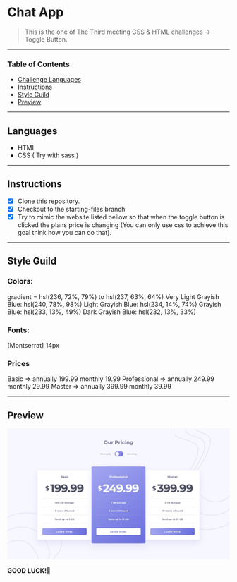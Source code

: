 
# Chat App

> This is the one of The Third meeting CSS & HTML challenges -> Toggle Button.

---

### Table of Contents

- [Challenge Languages](#Languages)
- [Instructions](#Instructions)
- [Style Guild](#Style-Guide)
- [Preview](#Preview-And-Style-Guild)

---

## Languages

* HTML
* CSS ( Try with sass )

---

## Instructions

- [X] Clone this repository.
- [X] Checkout to the starting-files branch
- [X] Try to mimic the website listed bellow so that when the toggle button is clicked the plans price is changing (You can only use css to achieve this goal think how you can do that).

---

## Style Guild

### Colors:
  gradient = hsl(236, 72%, 79%) to hsl(237, 63%, 64%)
  Very Light Grayish Blue: hsl(240, 78%, 98%)
  Light Grayish Blue: hsl(234, 14%, 74%)
  Grayish Blue: hsl(233, 13%, 49%)
  Dark Grayish Blue: hsl(232, 13%, 33%)

### Fonts:
  [Montserrat] 14px

### Prices
  Basic => annually 199.99 monthly 19.99
  Professional => annually 249.99 monthly 29.99
  Master => annually 399.99 monthly 39.99


---

## Preview

![!preview](./design/desktop-design-annually.jpg)

**GOOD LUCK!**🚀
